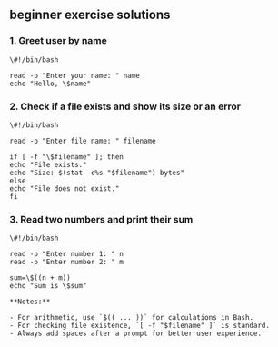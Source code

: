 ## beginner exercise solutions

### 1. Greet user by name

```
\#!/bin/bash

read -p "Enter your name: " name
echo "Hello, \$name"
```

### 2. Check if a file exists and show its size or an error

```
\#!/bin/bash

read -p "Enter file name: " filename

if [ -f "\$filename" ]; then
echo "File exists."
echo "Size: $(stat -c%s "$filename") bytes"
else
echo "File does not exist."
fi
```

### 3. Read two numbers and print their sum

```
\#!/bin/bash

read -p "Enter number 1: " n
read -p "Enter number 2: " m

sum=\$((n + m))
echo "Sum is \$sum"
```
```
**Notes:**

- For arithmetic, use `$(( ... ))` for calculations in Bash.
- For checking file existence, `[ -f "$filename" ]` is standard.
- Always add spaces after a prompt for better user experience.


